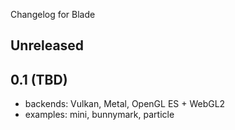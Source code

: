 Changelog for Blade

## Unreleased

## 0.1 (TBD)
- backends: Vulkan, Metal, OpenGL ES + WebGL2
- examples: mini, bunnymark, particle
